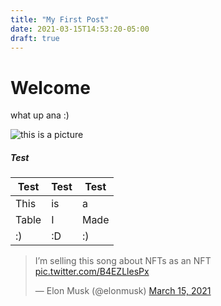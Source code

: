 ```yaml
---
title: "My First Post"
date: 2021-03-15T14:53:20-05:00
draft: true
---
```


# Welcome

what up ana :)

![this is a picture](/animation.gif) 

##### Test

| Test  | Test | Test |
| ----- | ---- | ---- |
| This  | is   | a    |
| Table | I    | Made |
| :)    | :D   | :)   |

<blockquote class="twitter-tweet"><p lang="en" dir="ltr">I’m selling this song about NFTs as an NFT <a href="https://t.co/B4EZLlesPx">pic.twitter.com/B4EZLlesPx</a></p>&mdash; Elon Musk (@elonmusk) <a href="https://twitter.com/elonmusk/status/1371549960030842893?ref_src=twsrc%5Etfw">March 15, 2021</a></blockquote> <script async src="https://platform.twitter.com/widgets.js" charset="utf-8"></script>

